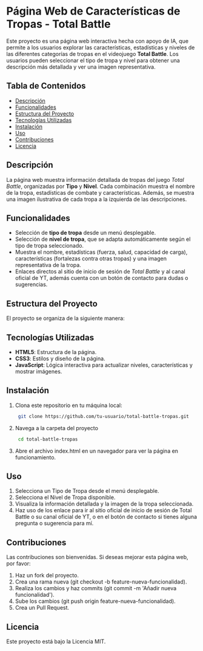 # Página Web de Características de Tropas - Total Battle

Este proyecto es una página web interactiva hecha con apoyo de IA, que permite a los usuarios explorar las características, estadísticas y niveles de las diferentes categorías de tropas en el videojuego **Total Battle**. Los usuarios pueden seleccionar el tipo de tropa y nivel para obtener una descripción más detallada y ver una imagen representativa.

## Tabla de Contenidos
- [Descripción](#descripción)
- [Funcionalidades](#funcionalidades)
- [Estructura del Proyecto](#estructura-del-proyecto)
- [Tecnologías Utilizadas](#tecnologías-utilizadas)
- [Instalación](#instalación)
- [Uso](#uso)
- [Contribuciones](#contribuciones)
- [Licencia](#licencia)

## Descripción
La página web muestra información detallada de tropas del juego *Total Battle*, organizadas por **Tipo** y **Nivel**. Cada combinación muestra el nombre de la tropa, estadísticas de combate y características. Además, se muestra una imagen ilustrativa de cada tropa a la izquierda de las descripciones.

## Funcionalidades
- Selección de **tipo de tropa** desde un menú desplegable.
- Selección de **nivel de tropa**, que se adapta automáticamente según el tipo de tropa seleccionado.
- Muestra el nombre, estadísticas (fuerza, salud, capacidad de carga), características (fortalezas contra otras tropas) y una imagen representativa de la tropa.
- Enlaces directos al sitio de inicio de sesión de *Total Battle* y al canal oficial de YT, además cuenta con un botón de contacto para dudas o sugerencias.

## Estructura del Proyecto
El proyecto se organiza de la siguiente manera:


## Tecnologías Utilizadas
- **HTML5**: Estructura de la página.
- **CSS3**: Estilos y diseño de la página.
- **JavaScript**: Lógica interactiva para actualizar niveles, características y mostrar imágenes.

## Instalación
1. Clona este repositorio en tu máquina local:
   ```bash
    git clone https://github.com/tu-usuario/total-battle-tropas.git
2. Navega a la carpeta del proyecto
    ```bash
     cd total-battle-tropas
4. Abre el archivo index.html en un navegador para ver la página en funcionamiento.

## Uso
1. Selecciona un Tipo de Tropa desde el menú desplegable.
2. Selecciona el Nivel de Tropa disponible.
3. Visualiza la información detallada y la imagen de la tropa seleccionada.
4. Haz uso de los enlace para ir al sitio oficial de inicio de sesión de Total Battle o su canal oficial de YT, o en el botón de contacto si tienes alguna pregunta o sugerencia para mí.

## Contribuciones
Las contribuciones son bienvenidas. Si deseas mejorar esta página web, por favor:

1. Haz un fork del proyecto.
2. Crea una rama nueva (git checkout -b feature-nueva-funcionalidad).
3. Realiza los cambios y haz commits (git commit -m 'Añadir nueva funcionalidad').
4. Sube los cambios (git push origin feature-nueva-funcionalidad).
5. Crea un Pull Request.

## Licencia
Este proyecto está bajo la Licencia MIT.
